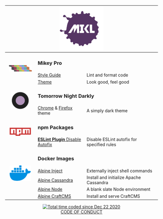<!DOCTYPE html>
<div align="center">
  <table>
    <thead>
      <tr>
        <th align="left" colspan="3" width="800px">
          <div align="center">
            <a href="https://mikl.io">
              <img
                width="144px"
                height="144px"
                src="./img/mikl-logo.svg"
                alt="MIKL icon"
              />
            </a>
          </div>
        </th>
      </tr>
    </thead>
    <tbody>
      <tr>
        <td rowspan="3" width="20%" align="center">
          <a href="https://mikey-pro.com">
            <img
              src="./img/mikey-pro-logo-iso.svg"
              style="width: 75px"
              alt="Mikey Pro icon"
            />
          </a>
        </td>
        <td colspan="2">
          <b>
            <h3>Mikey Pro</h3>
          </b>
        </td>
      </tr>
      <tr>
        <td width="32%">
          <a href="https://github.com/mikey-pro/style-guide"> Style Guide </a>
        </td>
        <td valign="center">Lint and format code</td>
      </tr>
      <tr>
        <td valign="center" width="32%">
          <a href="https://github.com/mikey-pro/theme"> Theme </a>
        </td>
        <td valign="center">Look good, feel good</td>
      </tr>
      <tr>
        <td rowspan="2" width="20%" align="center">
          <a href="https://github.com/chiefmikey/tomorrow-night-darkly">
            <img
              src="./img/tomorrow-night-darkly.png"
              style="width: 60px"
              alt="Tomorrow Night Darkly icon"
            />
          </a>
        </td>
        <td colspan="2">
          <b>
            <h3>Tomorrow Night Darkly</h3>
          </b>
        </td>
      </tr>
      <tr>
        <td width="32%">
          <a href="https://github.com/chiefmikey/tomorrow-night-darkly">
            <a
              href="https://chrome.google.com/webstore/detail/tomorrow-night-darkly/najhldfogkjhgdaaloddlfdgjfolnoik"
              >Chrome</a
            >
            &
            <a
              href="https://addons.mozilla.org/en-US/firefox/addon/tomorrow-night-darkly/"
              >Firefox</a
            >
            theme
          </a>
        </td>
        <td valign="center">A simply dark theme</td>
      </tr>
      <tr>
        <td rowspan="2" width="20%" align="center">
          <a href="https://www.npmjs.com/~chiefmikey">
            <img src="./img/npm.svg" style="width: 70px" alt="npm icon" />
          </a>
        </td>
        <td colspan="2">
          <b>
            <h3>npm Packages</h3>
          </b>
        </td>
      </tr>
      <tr>
        <td width="32%">
          <a href="https://github.com/chiefmikey/eslint-plugin-disable-autofix">
            <b>ESLint Plugin</b>
            Disable Autofix
          </a>
        </td>
        <td valign="center">Disable ESLint autofix for specified rules</td>
      </tr>
      <tr>
        <td rowspan="5" width="20%" align="center">
          <a href="https://hub.docker.com/u/chiefmikey">
            <img src="./img/docker.svg" style="width: 70px" alt="Docker icon" />
          </a>
        </td>
        <td colspan="2">
          <b>
            <h3>Docker Images</h3>
          </b>
        </td>
      </tr>
      <tr>
        <td width="32%">
          <a
            href="https://github.com/chiefmikey/docker-images/tree/main/alpine-inject"
            target="_blank"
            >Alpine Inject</a
          >
        </td>
        <td valign="center">Externally inject shell commands</td>
      </tr>
      <tr>
        <td width="32%">
          <a
            href="https://github.com/chiefmikey/docker-images/tree/main/alpine-cassandra"
            target="_blank"
            >Alpine Cassandra</a
          >
        </td>
        <td valign="center">Install and initialize Apache Cassandra</td>
      </tr>
      <tr>
        <td width="32%">
          <a
            href="https://github.com/chiefmikey/docker-images/tree/main/alpine-node"
            target="_blank"
            >Alpine Node</a
          >
        </td>
        <td valign="center">A blank slate Node environment</td>
      </tr>
      <tr>
        <td width="32%">
          <a
            href="https://github.com/chiefmikey/docker-images/tree/main/alpine-craftcms"
            target="_blank"
            >Alpine CraftCMS</a
          >
        </td>
        <td valign="center">Install and serve CraftCMS</td>
      </tr>
    </tbody>
  </table>
  <a href="https://wakatime.com/@9a94edeb-c10a-401a-a4d3-75c8855493d0">
    <img
      src="https://wakatime.com/badge/user/9a94edeb-c10a-401a-a4d3-75c8855493d0.svg"
      alt="Total time coded since Dec 22 2020"
    />
  </a>
  <br />
  <a href="https://chiefmikey.github.io/CODE_OF_CONDUCT/">CODE OF CONDUCT</a>
</div>
